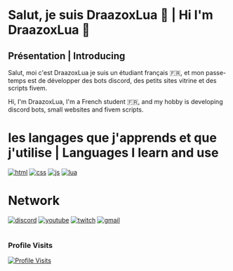 
# Salut, je suis DraazoxLua 👋 | Hi I'm DraazoxLua 👋

## Présentation | Introducing

Salut, moi c'est DraazoxLua je suis un étudiant français 🇫🇷, et mon passe-temps est de développer des bots discord, des petits sites vitrine et des scripts fivem.

Hi, I'm DraazoxLua, I'm a French student 🇫🇷, and my hobby is developing discord bots, small websites and fivem scripts.

# les langages que j'apprends et que j'utilise | Languages I learn and use

[![html](https://camo.githubusercontent.com/49fbb99f92674cc6825349b154b65aaf4064aec465d61e8e1f9fb99da3d922a1/68747470733a2f2f696d672e736869656c64732e696f2f62616467652f68746d6c352d2532334533344632362e7376673f7374796c653d666f722d7468652d6261646765266c6f676f3d68746d6c35266c6f676f436f6c6f723d7768697465)](https://developer.mozilla.org/fr/docs/Web/HTML) 
[![css](https://camo.githubusercontent.com/e6b67b27998fca3bccf4c0ee479fc8f9de09d91f389cccfbe6cb1e29c10cfbd7/68747470733a2f2f696d672e736869656c64732e696f2f62616467652f637373332d2532333135373242362e7376673f7374796c653d666f722d7468652d6261646765266c6f676f3d63737333266c6f676f436f6c6f723d7768697465)](https://developer.mozilla.org/fr/docs/Web/CSS)
[![js](https://camo.githubusercontent.com/aeddc848275a1ffce386dc81c04541654ca07b2c43bbb8ad251085c962672aea/68747470733a2f2f696d672e736869656c64732e696f2f62616467652f6a6176617363726970742d2532333332333333302e7376673f7374796c653d666f722d7468652d6261646765266c6f676f3d6a617661736372697074266c6f676f436f6c6f723d253233463744463145)](https://developer.mozilla.org/fr/docs/Web/JavaScript)
[![lua](https://camo.githubusercontent.com/18d07ed577dd8860b7d3000e4e17d5ac7a042c02cfdd7fcec19873e5340d25b4/68747470733a2f2f696d672e736869656c64732e696f2f62616467652f6c75612d2532333243324437322e7376673f7374796c653d666f722d7468652d6261646765266c6f676f3d6c7561266c6f676f436f6c6f723d7768697465)](http://www.lua.org)

# Network

[![discord](https://camo.githubusercontent.com/9a04246df38f73327b330dc71d3717e44a48e4495d5b88442942bd9e6b03cebb/68747470733a2f2f696d672e736869656c64732e696f2f62616467652f446973636f72642d2532333732383944412e7376673f7374796c653d666f722d7468652d6261646765266c6f676f3d646973636f7264266c6f676f436f6c6f723d7768697465)](https://discord.gg/WKUrksNhvk)
[![youtube](https://camo.githubusercontent.com/165da3cf9ab80bd8395e6de8c28077d68982319c6ecf871f6f54443c68886840/68747470733a2f2f696d672e736869656c64732e696f2f62616467652f596f75547562652d2532334646303030302e7376673f7374796c653d666f722d7468652d6261646765266c6f676f3d596f7554756265266c6f676f436f6c6f723d7768697465)](https://www.youtube.com/channel/UCnv294eFDcFk8v2hln-VUsQ)
[![twitch](https://camo.githubusercontent.com/a72e6918af7634e5e80a0b8313ffc32c1f82075a5d1bf10f4b97bdf21daa548a/68747470733a2f2f696d672e736869656c64732e696f2f62616467652f7477697463682d2532333931343646462e7376673f7374796c653d666f722d7468652d6261646765266c6f676f3d547769746368266c6f676f436f6c6f723d7768697465)](https://www.twitch.tv/dzdraazox)
[![gmail](https://camo.githubusercontent.com/571384769c09e0c66b45e39b5be70f68f552db3e2b2311bc2064f0d4a9f5983b/68747470733a2f2f696d672e736869656c64732e696f2f62616467652f476d61696c2d4431343833363f7374796c653d666f722d7468652d6261646765266c6f676f3d676d61696c266c6f676f436f6c6f723d7768697465)]()

#
### Profile Visits
[![Profile Visits](https://camo.githubusercontent.com/8f9c9e01484021557b6f78272261eee3f107bc43deda021e1edb9927df02432c/68747470733a2f2f76697369746f722d62616467652e676c697463682e6d652f62616467653f706167655f69643d666f6c746f6e652e666f6c746f6e65)](https://camo.githubusercontent.com/8f9c9e01484021557b6f78272261eee3f107bc43deda021e1edb9927df02432c/68747470733a2f2f76697369746f722d62616467652e676c697463682e6d652f62616467653f706167655f69643d666f6c746f6e652e666f6c746f6e65)
